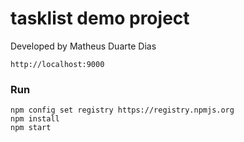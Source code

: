 # tasklist demo project
Developed by Matheus Duarte Dias
````
http://localhost:9000
````

### Run
````
npm config set registry https://registry.npmjs.org
npm install
npm start
````


